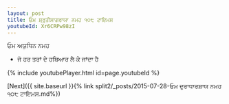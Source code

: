 ```yaml
---
layout: post
title: ਓਮ ਸ਼੍ਰੁਤੀਸਾਗਰਾਯਾ ਨਮਹ ੧੦੮ ਟਾਇਮਸ
youtubeId: Xr6CRPw98zI
---
```

 
 
 ਓਮ ਅਯੁਧਿਨ ਨਮਹ  
 
 -  ਜੋ ਹਰ ਤਰਾਂ ਦੇ ਹਥਿਆਰ ਲੈ ਕੇ ਜਾਂਦਾ ਹੈ 
 
  
 
  
 
 
 
 
 
 


{% include youtubePlayer.html id=page.youtubeId %}
 
[Next]({{ site.baseurl }}{% link  split2/_posts/2015-07-28-ਓਮ ਦੁਰਾਧਾਰਸ਼ਾਯ ਨਮਹ ੧੦੮ ਟਾਇਮਸ.md%})
 
